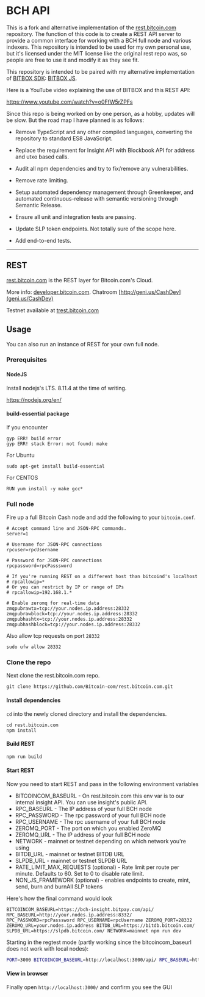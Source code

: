 # BCH API

This is a fork and alternative implementation of
the [rest.bitcoin.com](https://github.com/Bitcoin-com/rest.bitcoin.com) repository.
The function of this code is to create a REST API server to provide a common
interface for working with a BCH full node and various indexers.
This repository is intended to be used for my own personal use, but it's licensed
under the MIT license like the original rest repo was, so people are free to use
it and modify it as they see fit.

This repository is intended to be paired with my alternative implementation
of [BITBOX SDK](https://github.com/Bitcoin-com/bitbox-sdk):
[BITBOX JS](https://github.com/christroutner/bitbox-js).

Here is a YouTube video explaining the use of BITBOX and this REST API:

https://www.youtube.com/watch?v=o0FfW5rZPFs

Since this repo is being worked on by one person, as a hobby, updates will be
slow. But the road map I have planned is as follows:

- Remove TypeScript and any other compiled languages, converting the repository
to standard ES8 JavaScript.

- Replace the requirement for Insight API with Blockbook API for address and
utxo based calls.

- Audit all npm dependencies and try to fix/remove any vulnerabilities.

- Remove rate limiting.

- Setup automated dependency management through Greenkeeper, and automated
continuous-release with semantic versioning through Semantic Release.

- Ensure all unit and integration tests are passing.

- Update SLP token endpoints. Not totally sure of the scope here.

- Add end-to-end tests.

----

## REST

[rest.bitcoin.com](https://rest.bitcoin.com) is the REST layer for Bitcoin.com's Cloud.

More info: [developer.bitcoin.com](https://developer.bitcoin.com). Chatroom [http://geni.us/CashDev](geni.us/CashDev)

Testnet available at [trest.bitcoin.com](https://trest.bitcoin.com)

## Usage

You can also run an instance of REST for your own full node.

### Prerequisites

#### NodeJS

Install nodejs's LTS. 8.11.4 at the time of writing.

https://nodejs.org/en/

#### build-essential package

If you encounter

```
gyp ERR! build error
gyp ERR! stack Error: not found: make
```

For Ubuntu

```
sudo apt-get install build-essential
```

For CENTOS

```
RUN yum install -y make gcc*
```

### Full node

Fire up a full Bitcoin Cash node and add the following to your `bitcoin.conf`.

```
# Accept command line and JSON-RPC commands.
server=1

# Username for JSON-RPC connections
rpcuser=rpcUsername

# Password for JSON-RPC connections
rpcpassword=rpcPasssword

# If you're running REST on a different host than bitcoind's localhost
# rpcallowip=*
# Or you can restrict by IP or range of IPs
# rpcallowip=192.168.1.*

# Enable zeromq for real-time data
zmqpubrawtx=tcp://your.nodes.ip.address:28332
zmqpubrawblock=tcp://your.nodes.ip.address:28332
zmqpubhashtx=tcp://your.nodes.ip.address:28332
zmqpubhashblock=tcp://your.nodes.ip.address:28332
```

Also allow tcp requests on port `28332`

```
sudo ufw allow 28332
```

### Clone the repo

Next clone the rest.bitcoin.com repo.

```
git clone https://github.com/Bitcoin-com/rest.bitcoin.com.git
```

#### Install dependencies

`cd` into the newly cloned directory and install the dependencies.

```
cd rest.bitcoin.com
npm install
```

#### Build REST

```bash
npm run build
```

#### Start REST

Now you need to start REST and pass in the following environment variables

- BITCOINCOM_BASEURL - On rest.bitcoin.com this env var is to our internal insight API. You can use insight's public API.
- RPC_BASEURL - The IP address of your full BCH node
- RPC_PASSWORD - The rpc password of your full BCH node
- RPC_USERNAME - The rpc username of your full BCH node
- ZEROMQ_PORT - The port on which you enabled ZeroMQ
- ZEROMQ_URL - The IP address of your full BCH node
- NETWORK - mainnet or testnet depending on which network you're using
- BITDB_URL - mainnet or testnet BITDB URL
- SLPDB_URL - mainnet or testnet SLPDB URL
- RATE_LIMIT_MAX_REQUESTS (optional) - Rate limit per route per minute. Defaults to 60. Set to 0 to disable rate limit.
- NON_JS_FRAMEWORK (optional) - enables endpoints to create, mint, send, burn and burnAll SLP tokens

Here's how the final command would look

```
BITCOINCOM_BASEURL=https://bch-insight.bitpay.com/api/ RPC_BASEURL=http://your.nodes.ip.address:8332/ RPC_PASSWORD=rpcPasssword RPC_USERNAME=rpcUsername ZEROMQ_PORT=28332 ZEROMQ_URL=your.nodes.ip.address BITDB_URL=https://bitdb.bitcoin.com/ SLPDB_URL=https://slpdb.bitcoin.com/ NETWORK=mainnet npm run dev
```

Starting in the regtest mode (partly working since the bitcoincom_baseurl does not work with local nodes):

```bash
PORT=3000 BITCOINCOM_BASEURL=http://localhost:3000/api/ RPC_BASEURL=http://localhost:18332/ RPC_PASSWORD=regtest RPC_USERNAME=regtest ZEROMQ_PORT=0 ZEROMQ_URL=0 NETWORK=local npm start
```

#### View in browser

Finally open `http://localhost:3000/` and confirm you see the GUI

